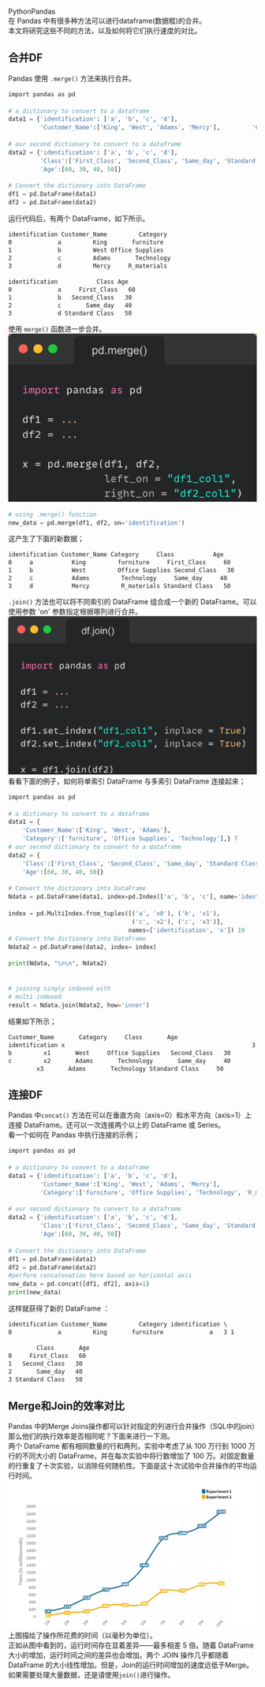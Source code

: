 PythonPandas<br />在 Pandas 中有很多种方法可以进行dataframe(数据框)的合并。<br />本文将研究这些不同的方法，以及如何将它们执行速度的对比。
<a name="HyUf4"></a>
## 合并DF
Pandas 使用 `.merge()` 方法来执行合并。
```python
import pandas as pd  

# a dictionary to convert to a dataframe
data1 = {'identification': ['a', 'b', 'c', 'd'],
         'Customer_Name':['King', 'West', 'Adams', 'Mercy'],         'Category':['furniture', 'Office Supplies', 'Technology', 'R_materials'],}  

# our second dictionary to convert to a dataframe  
data2 = {'identification': ['a', 'b', 'c', 'd'],
         'Class':['First_Class', 'Second_Class', 'Same_day', 'Standard Class'],  
         'Age':[60, 30, 40, 50]}  

# Convert the dictionary into DataFrame  
df1 = pd.DataFrame(data1)
df2 = pd.DataFrame(data2)
```
运行代码后，有两个 DataFrame，如下所示。
```
identification Customer_Name         Category
0             a         King       furniture
1             b         West Office Supplies
2             c         Adams       Technology
3             d         Mercy     R_materials  

identification           Class Age
0             a     First_Class   60
1             b   Second_Class   30
2             c       Same_day   40
3             d Standard Class   50
```
使用 `merge()` 函数进一步合并。<br />![](./img/1669941746652-a65f0511-dc9f-4313-b5db-d8f317d5c122.png)
```python
# using .merge() function  
new_data = pd.merge(df1, df2, on='identification')
```
这产生了下面的新数据；
```
identification Customer_Name Category     Class           Age
0     a           King         furniture     First_Class     60
1     b           West         Office Supplies Second_Class   30
2     c           Adams         Technology     Same_day     40
3     d           Mercy         R_materials Standard Class   50
```
`.join()` 方法也可以将不同索引的 DataFrame 组合成一个新的 DataFrame。可以使用参数 'on' 参数指定根据哪列进行合并。<br />![](./img/1669941746588-2b084683-47e9-4d33-9e86-b956ddd93bea.png)<br />看看下面的例子，如何将单索引 DataFrame 与多索引 DataFrame 连接起来；
```python
import pandas as pd  

# a dictionary to convert to a dataframe
data1 = {
    'Customer_Name':['King', 'West', 'Adams'],  
    'Category':['furniture', 'Office Supplies', 'Technology'],} 7    
# our second dictionary to convert to a dataframe  
data2 = {
    'Class':['First_Class', 'Second_Class', 'Same_day', 'Standard Class'],  
    'Age':[60, 30, 40, 50]}  

# Convert the dictionary into DataFrame  
Ndata = pd.DataFrame(data1, index=pd.Index(['a', 'b', 'c'], name='identification'))

index = pd.MultiIndex.from_tuples([('a', 'x0'), ('b', 'x1'),
                                   ('c', 'x2'), ('c', 'x3')],
                                  names=['identification', 'x']) 19  
# Convert the dictionary into DataFrame  
Ndata2 = pd.DataFrame(data2, index= index)

print(Ndata, "\n\n", Ndata2)


# joining singly indexed with
# multi indexed
result = Ndata.join(Ndata2, how='inner')
```
结果如下所示；
```
Customer_Name       Category     Class       Age
identification x                                                     3 a         x0       King       furniture     First_Class     60
b         x1       West     Office Supplies   Second_Class   30
c         x2       Adams       Technology       Same_day     40
        x3       Adams       Technology Standard Class     50
```
<a name="fi5nz"></a>
## 连接DF
Pandas 中`concat()` 方法在可以在垂直方向（axis=0）和水平方向（axis=1）上连接 DataFrame。还可以一次连接两个以上的 DataFrame 或 Series。<br />看一个如何在 Pandas 中执行连接的示例；
```python
import pandas as pd  

# a dictionary to convert to a dataframe
data1 = {'identification': ['a', 'b', 'c', 'd'],
         'Customer_Name':['King', 'West', 'Adams', 'Mercy'],  
         'Category':['furniture', 'Office Supplies', 'Technology', 'R_materials'],}  

# our second dictionary to convert to a dataframe  
data2 = {'identification': ['a', 'b', 'c', 'd'],
         'Class':['First_Class', 'Second_Class', 'Same_day', 'Standard Class'],  
         'Age':[60, 30, 40, 50]}  

# Convert the dictionary into DataFrame  
df1 = pd.DataFrame(data1)
df2 = pd.DataFrame(data2)  
#perform concatenation here based on horizontal axis
new_data = pd.concat([df1, df2], axis=1)
print(new_data)
```
这样就获得了新的 DataFrame ：
```
identification Customer_Name         Category identification \
0             a         King       furniture             a   3 1             b         West Office Supplies             b   4 2             c         Adams       Technology             c   5 3             d         Mercy     R_materials             d    

        Class       Age  
0     First_Class   60  
1   Second_Class   30  
2       Same_day   40  
3 Standard Class   50
```
<a name="WzKz8"></a>
## Merge和Join的效率对比
Pandas 中的Merge Joins操作都可以针对指定的列进行合并操作（SQL中的join）那么他们的执行效率是否相同呢？下面来进行一下测。<br />两个 DataFrame 都有相同数量的行和两列，实验中考虑了从 100 万行到 1000 万行的不同大小的 DataFrame，并在每次实验中将行数增加了 100 万。对固定数量的行重复了十次实验，以消除任何随机性。下面是这十次试验中合并操作的平均运行时间。<br />![](./img/1669941746561-7e21d399-b594-4d49-a2ff-feee9bef11f2.png)<br />上图描绘了操作所花费的时间（以毫秒为单位）。<br />正如从图中看到的，运行时间存在显着差异——最多相差 5 倍。随着 DataFrame 大小的增加，运行时间之间的差异也会增加。两个 JOIN 操作几乎都随着 DataFrame 的大小线性增加。但是，Join的运行时间增加的速度远低于Merge。<br />如果需要处理大量数据，还是请使用`join()`进行操作。
